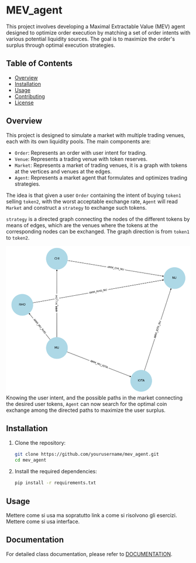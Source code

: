# MEV_agent
This project involves developing a Maximal Extractable Value (MEV) agent designed to optimize order execution by matching a set of order intents with various potential liquidity sources. The goal is to maximize the order's surplus through optimal execution strategies.

## Table of Contents

- [Overview](#overview)
- [Installation](#installation)
- [Usage](#usage)
- [Contributing](#contributing)
- [License](#license)

## Overview

This project is designed to simulate a market with multiple trading venues, each with its own liquidity pools. The main components are:
- `Order`: Represents an order with user intent for trading.
- `Venue`: Represents a trading venue with token reserves.
- `Market`: Represents a market of trading venues, it is a graph with tokens at the vertices and venues at the edges.
- `Agent`: Represents a market agent that formulates and optimizes trading strategies.

The idea is that given a user `Order` containing the intent of buying `token1` selling `token2`, with the worst acceptable exchange rate, `Agent` will read `Market` and construct a `strategy` to exchange such tokens.

`strategy` is a directed graph connecting the nodes of the different tokens by means of edges, which are the venues where the tokens at the corresponding nodes can be exchanged. 
The graph direction is from `token1` to `token2`.

![Diagram](docs/images/example_strategy.png)
Knowing the user intent, and the possible paths in the market connecting the desired user tokens, `Agent` can now search for the optimal coin exchange among the directed paths to maximize the user surplus. 


## Installation

1. Clone the repository:
    ```bash
    git clone https://github.com/yourusername/mev_agent.git
    cd mev_agent
    ```

2. Install the required dependencies:
    ```bash
    pip install -r requirements.txt
    ```

## Usage

Mettere come si usa ma sopratutto link a come si risolvono gli esercizi.
Mettere come si usa interface.

## Documentation

For detailed class documentation, please refer to [DOCUMENTATION](docs/DOCUMENTATION.md).

